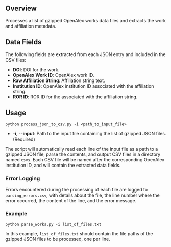 ## Overview

Processes a list of gzipped OpenAlex works data files and extracts the work and affiliation metadata.

## Data Fields

The following fields are extracted from each JSON entry and included in the CSV files:

- **DOI**: DOI for the work.
- **OpenAlex Work ID**: OpenAlex work ID.
- **Raw Affiliation String**: Affiliation string text.
- **Institution ID**: OpenAlex institution ID associated with the affiliation string.
- **ROR ID**: ROR ID for the associated with the affiliation string.

## Usage

```
python process_json_to_csv.py -i <path_to_input_file>
```

- **-i, --input**: Path to the input file containing the list of gzipped JSON files. (Required)

The script will automatically read each line of the input file as a path to a gzipped JSON file, parse the contents, and output CSV files in a directory named `csvs`. Each CSV file will be named after the corresponding OpenAlex institution ID, and will contain the extracted data fields.

### Error Logging

Errors encountered during the processing of each file are logged to `parsing_errors.csv`, with details about the file, the line number where the error occurred, the content of the line, and the error message.

### Example

```
python parse_works.py -i list_of_files.txt
```

In this example, `list_of_files.txt` should contain the file paths of the gzipped JSON files to be processed, one per line.
